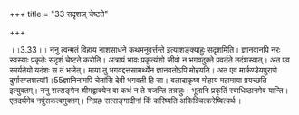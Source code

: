 +++
title = "33 सदृशञ् चेष्टते"

+++
  
  
।।3.33।। ननु त्वन्मतं विहाय नाशसाधने कथमनुवर्त्तन्ते इत्याशङ्क्याहुः
सदृशमिति। ज्ञानवानपि नरः स्वस्याः प्रकृतेः सदृशं चेष्टते करोति। अत्रायं
भावः प्रकृत्यंशो जीवो न भगवदुक्ते प्रवर्तते तदंशस्वात्। अत एव स्मर्यतेयो
यदंशः स तं भजेत्। माया तु भगवद्दत्तसामर्थ्येन ज्ञानवतोऽपि मोहयति। अत एव
मार्कण्डेयपुराणे दुर्गासप्तशत्यां1।55ज्ञानिनामपि चेतांसि देवी भगवती हि
सा। बलादाकृष्य मोहाय महामाया प्रयच्छति इत्युक्तम्। ननु सत्सङ्गेन
श्रीमद्वाक्येन वा कथं न ते यजन्ति तत्राहुः। भूतानि प्रकृतिं
स्वाधिष्ठानमेव यान्ति। एतदर्थमेव नपुंसकत्वमुक्तम्। निग्रहः सत्सङ्गादीनां
किं करिष्यति अकिञ्चित्करेष्वित्यर्थः।  
  
